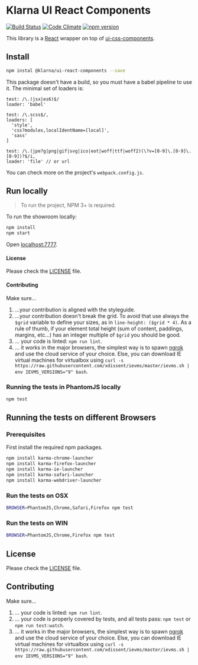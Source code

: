 # Klarna UI React Components

[![Build Status](https://travis-ci.org/klarna/ui-react-components.svg)](https://travis-ci.org/klarna/ui-react-components)
[![Code Climate](https://codeclimate.com/github/klarna/ui-react-components/badges/gpa.svg)](https://codeclimate.com/github/klarna/ui-react-components)
[![npm version](https://img.shields.io/npm/v/@klarna/ui-react-components.svg?maxAge=2592000)](https://www.npmjs.com/package/@klarna/ui-react-components)


This library is a [React](https://facebook.github.io/react/) wrapper on top of [ui-css-components](https://github.com/klarna/ui-css-components).

## Install

```sh
npm instal @klarna/ui-react-components --save
```

This package doesn't have a build, so you must have a babel pipeline to use it. The minimal set of loaders is:

```
test: /\.(jsx|es6)$/
loader: 'babel'
  
test: /\.scss$/,
loaders: [
  'style',
  'css?modules,localIdentName=[local]',
  'sass'
]

test: /\.(jpe?g|png|gif|svg|ico|eot|woff|ttf|woff2)(\?v=[0-9]\.[0-9]\.[0-9])?$/i,
loader: 'file' // or url
```

You can check more on the project's `webpack.config.js`.


## Run locally

> To run the project, NPM 3+ is required.

To run the showroom locally:

```sh
npm install
npm start
```

Open [localhost:7777](http://localhost:7777/).


#### License

Please check the [LICENSE](LICENSE) file.

#### Contributing

Make sure...

1. ...your contribution is aligned with the styleguide.
2. ...your contribution doesn't break the grid. To avoid that use always the `$grid` variable to define your sizes, as in `line-height: ($grid * 4)`. As a rule of thumb, if your element total height (sum of content, paddings, margins, etc...) has an integer multiple of `$grid` you should be good.
3. ... your code is linted: `npm run lint`.
4. ... it works in the major browsers, the simplest way is to spawn [ngrok](https://ngrok.com/) and use the cloud service of your choice. Else, you can download IE virtual machines for virtualbox using `curl -s https://raw.githubusercontent.com/xdissent/ievms/master/ievms.sh | env IEVMS_VERSIONS="9" bash`. 


### Running the tests in PhantomJS locally

```sh
npm test
```

## Running the tests on different Browsers

### Prerequisites

First install the required npm packages.
```sh
npm install karma-chrome-launcher
npm install karma-firefox-launcher
npm install karma-ie-launcher
npm install karma-safari-launcher
npm install karma-webdriver-launcher
```

### Run the tests on OSX
```sh
BROWSER=PhantomJS,Chrome,Safari,Firefox npm test
```

### Run the tests on WIN
```sh
BROWSER=PhantomJS,Chrome,Firefox npm test
```

## License

Please check the [LICENSE](LICENSE) file.

## Contributing

Make sure...

1. ... your code is linted: `npm run lint`.
2. ... your code is properly covered by tests, and all tests pass: `npm test` or `npm run test:watch`.
3. ... it works in the major browsers, the simplest way is to spawn [ngrok](https://ngrok.com/) and use the cloud service of your choice. Else, you can download IE virtual machines for virtualbox using `curl -s https://raw.githubusercontent.com/xdissent/ievms/master/ievms.sh | env IEVMS_VERSIONS="9" bash`.
